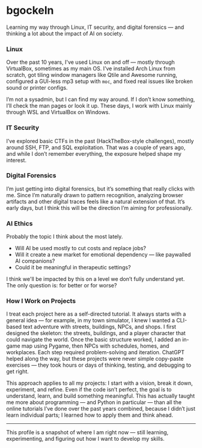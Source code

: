 # bgockeln

Learning my way through Linux, IT security, and digital forensics — and thinking a lot about the impact of AI on society.


### Linux

Over the past 10 years, I've used Linux on and off — mostly through VirtualBox, sometimes as my main OS. I’ve installed Arch Linux from scratch, got tiling window managers like Qtile and Awesome running, configured a GUI-less mp3 setup with `moc`, and fixed real issues like broken sound or printer configs.

I’m not a sysadmin, but I can find my way around. If I don’t know something, I’ll check the man pages or look it up. These days, I work with Linux mainly through WSL and VirtualBox on Windows.


### IT Security

I’ve explored basic CTFs in the past (HackTheBox-style challenges), mostly around SSH, FTP, and SQL exploitation. That was a couple of years ago, and while I don’t remember everything, the exposure helped shape my interest.


### Digital Forensics

I’m just getting into digital forensics, but it’s something that really clicks with me. Since I’m naturally drawn to pattern recognition, analyzing browser artifacts and other digital traces feels like a natural extension of that. It’s early days, but I think this will be the direction I’m aiming for professionally.


### AI Ethics

Probably the topic I think about the most lately.

- Will AI be used mostly to cut costs and replace jobs?
- Will it create a new market for emotional dependency — like paywalled AI companions?
- Could it be meaningful in therapeutic settings?
  
I think we'll be impacted by this on a level we don’t fully understand yet. The only question is: for better or for worse?

### How I Work on Projects

I treat each project here as a self-directed tutorial. It always starts with a general idea — for example, in my town simulator, I knew I wanted a CLI-based text adventure with streets, buildings, NPCs, and shops. I first designed the skeleton: the streets, buildings, and a player character that could navigate the world. Once the basic structure worked, I added an in-game map using Pygame, then NPCs with schedules, homes, and workplaces. Each step required problem-solving and iteration. ChatGPT helped along the way, but these projects were never simple copy-paste exercises — they took hours or days of thinking, testing, and debugging to get right.

This approach applies to all my projects: I start with a vision, break it down, experiment, and refine. Even if the code isn’t perfect, the goal is to understand, learn, and build something meaningful. This has actually taught me more about programming — and Python in particular — than all the online tutorials I’ve done over the past years combined, because I didn’t just learn individual parts; I learned how to apply them and think ahead.

---

This profile is a snapshot of where I am right now — still learning, experimenting, and figuring out how I want to develop my skills.
<!---
bgockeln/bgockeln is a ✨ special ✨ repository because its `README.md` (this file) appears on your GitHub profile.
You can click the Preview link to take a look at your changes.
--->
